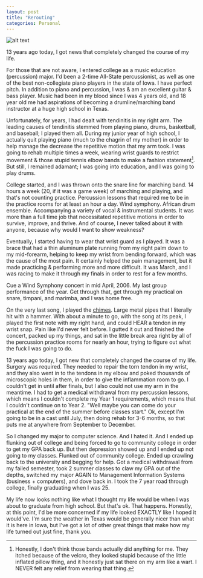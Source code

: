 ```yaml
---
layout: post
title: "Rerouting"
categories: Personal
---
```


![alt text][gameImg]

13 years ago today, I got news that completely changed the course of my life.

<!-- more -->

For those that are not aware, I entered college as a music education (percussion) major. I'd been a 2-time All-State percussionist, as well as one of the best non-collegiate piano players in the state of Iowa. I have perfect pitch. In addition to piano and percussion, I was & am an excellent guitar & bass player. Music had been in my blood since I was 4 years old, and 18 year old me had aspirations of becoming a drumline/marching band instructor at a huge high school in Texas.

Unfortunately, for years, I had dealt with tendinitis in my right arm. The leading causes of tendinitis stemmed from playing piano, drums, basketball, and baseball; I played them all. During my junior year of high school, I actually quit playing piano (much to the chagrin of my mother) in order to help manage the decrease the repetitive motion that my arm took. I was going to rehab multiple times a week, wearing wrist guards to restrict movement & those stupid tennis elbow bands to make a fashion statement[^1]. But still, I remained adamant; I was going into education, and I was going to play drums.

College started, and I was thrown onto the snare line for marching band. 14 hours a week (20, if it was a game week) of marching and playing, and that's not counting practice. Percussion lessons that required me to be in the practice rooms for at least an hour a day. Wind symphony. African drum ensemble. Accompanying a variety of vocal & instrumental students. It was more than a full time job that necessitated repetitive motions in order to survive, improve, and thrive. And of course, I never talked about it with anyone, because why would I want to show weakness?

Eventually, I started having to wear that wrist guard as I played. It was a brace that had a thin aluminum plate running from my right palm down to my mid-forearm, helping to keep my wrist from bending forward, which was the cause of the most pain. It certainly helped the pain management, but it made practicing & performing more and more difficult. It was March, and I was racing to make it through my finals in order to rest for a few months.

Cue a Wind Symphony concert in mid April, 2006. My last group performance of the year. Get through that, get through my practical on snare, timpani, and marimba, and I was home free.

On the very last song, I played the [chimes][chimesImg]. Large metal pipes that I literally hit with a hammer. With about a minute to go, with the song at its peak, I played the first note with my right hand, and could HEAR a tendon in my wrist snap. Pain like I'd never felt before. I gutted it out and finished the concert, packed up my things, and sat in the little break area right by all of the percussion practice rooms for nearly an hour, trying to figure out what the fuck I was going to do.

13 years ago today, I got new that completely changed the course of my life. Surgery was required. They needed to repair the torn tendon in my wrist, and they also went in to the tendons in my elbow and poked thousands of microscopic holes in them, in order to give the inflammation room to go. I couldn't get in until after finals, but I also could not use my arm in the meantime. I had to get a medical withdrawal from my percussion lessons, which means I couldn't complete my Year 1 requirements, which means that I couldn't continue on to Year 2. "Well maybe you can come do your practical at the end of the summer before classes start." Ok, except I'm going to be in a cast until July, then doing rehab for 3-6 months, so that puts me at anywhere from September to December.

So I changed my major to computer science. And I hated it. And I ended up flunking out of college and being forced to go to community college in order to get my GPA back up. But then depression showed up and I ended up not going to my classes. Flunked out of community college. Ended up crawling back to the university and begging for help. Got a medical withdrawal from my failed semester, took 2 summer classes to claw my GPA out of the depths, switched my major AGAIN to Management Information Systems (business + computers), and dove back in. I took the 7 year road through college, finally graduating when I was 25.

My life now looks nothing like what I thought my life would be when I was about to graduate from high school. But that's ok. That happens. Honestly, at this point, I'd be more concerned if my life looked EXACTLY like I hoped it would've. I'm sure the weather in Texas would be generally nicer than what it is here in Iowa, but I've got a lot of other great things that make how my life turned out just fine, thank you.

[^1]: Honestly, I don't think those bands actually did anything for me. They itched because of the velcro, they looked stupid because of the little inflated pillow thing, and it honestly just sat there on my arm like a wart. I NEVER felt any relief from wearing that thing.

[gameImg]: https://visitgraceway.org/wp-content/uploads/2018/04/rerouting-HD-title.png "Rerouting"
[chimesImg]: https://s3.amazonaws.com/images.static.steveweissmusic.com/products/images/uploads/1138846_43213_popup.jpg
